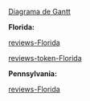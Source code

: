 [Diagrama de Gantt](https://lucid.app/lucidspark/3cb5c4c0-dee3-4f20-aa8b-1d86bae6bbe0/edit?invitationId=inv_6c32f21b-0efb-4471-a583-939fc376e67f&page=0_0#)


<b>Florida:</b>

[reviews-Florida](https://drive.google.com/file/d/1-5AFCLJbYRE1r8q0QWu0zdqABiHp8ioq/view?usp=drive_link)

[reviews-token-Florida](https://drive.google.com/file/d/1w2qPs3wvMgQ2wU5cmQj8NbKvOXOq7LRv/view?usp=drive_link)


<b>Pennsylvania:</b>

[reviews-Florida](https://drive.google.com/file/d/1-5Vj2VEUJWiZhWMW6x6sKrVeaZZmv3WD/view?usp=drive_link)
